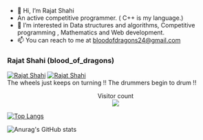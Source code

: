 - 👋 Hi, I’m Rajat Shahi
- An active competitive programmer. ( C++ is my language.)
- 👀 I’m interested in Data structures and algorithms, Competitive programming , Mathematics and Web development.
- 📫 You can reach to me at bloodofdragons24@gmail.com

### Rajat Shahi (blood_of_dragons)
[![Rajat Shahi](https://img.shields.io/endpoint?url=https%3A%2F%2Fatcoder-badges.now.sh%2Fapi%2Fatcoder%2Fjson%2FRajat)](https://atcoder.jp/users/blood_of_dragons)
[![Rajat Shahi](https://img.shields.io/endpoint?url=https%3A%2F%2Fatcoder-badges.now.sh%2Fapi%2Fcodeforces%2Fjson%2FRajat)](https://codeforces.com/profile/blood_of_dragons) <br>
The wheels just keeps on turning !! The drummers begin to drum !!
<p align="center"> 
  Visitor count<br>
  <img src="https://profile-counter.glitch.me/Rajat/count.svg" />
</p>

[![Top Langs](https://github-readme-stats.vercel.app/api/top-langs/?username=bloodofdragons&theme=dark&layout=compact)](https://github.com/anuraghazra/github-readme-stats) 

![Anurag's GitHub stats](https://github-readme-stats.vercel.app/api?username=bloodofdragons&count_private=true)

<!---
bloodofdragons/bloodofdragons is a ✨ special ✨ repository because its `README.md` (this file) appears on your GitHub profile.
You can click the Preview link to take a look at your changes.
--->

